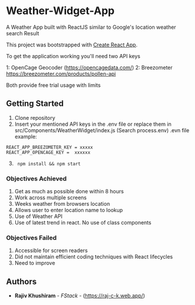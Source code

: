 # Weather-Widget-App
A Weather App built with ReactJS similar to Google's location weather search Result

This project was bootstrapped with [Create React App](https://github.com/facebook/create-react-app).

To get the application working you'll need two API keys 

1: OpenCage Geocoder (https://opencagedata.com/)
2: Breezometer https://breezometer.com/products/pollen-api

Both provide free trial usage with limits

## Getting Started  

1. Clone repository  
2. Insert your mentioned API keys in the .env file or replace them in src/Components/WeatherWidget/index.js (Search process.env)
.evn file example: 
```
REACT_APP_BREEZOMETER_KEY = xxxxx
REACT_APP_OPENCAGE_KEY =  xxxxxx
```
3. ``` npm install && npm start``` 


### Objectives Achieved

1. Get as much as possible done within 8 hours  
2. Work across multiple screens 
3. Weeks weather from browsers location
4. Allows user to enter location name to lookup
5. Use of Weather API
6. Use of latest trend in react. No use of class components

### Objectives Failed

1. Accessible for screen readers
2. Did not maintain efficient coding techniques with React lifecycles
3. Need to improve

## Authors

* **Rajiv Khushiram** - *FStack* - (https://raj-c-k.web.app/) 
